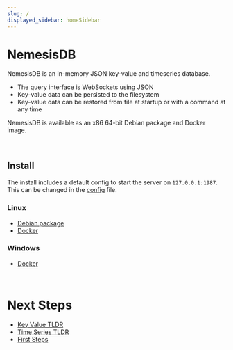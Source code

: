 ```yaml
---
slug: /
displayed_sidebar: homeSidebar
---
```


# NemesisDB

NemesisDB is an in-memory JSON key-value and timeseries database.

- The query interface is WebSockets using JSON
- Key-value data can be persisted to the filesystem
- Key-value data can be restored from file at startup or with a command at any time

NemesisDB is available as an x86 64-bit Debian package and Docker image.

<br/>

## Install

The install includes a default config to start the server on `127.0.0.1:1987`. This can be changed in the [config](./home/config) file. 

### Linux
- [Debian package](./home/install/package)
- [Docker](./home/install/docker/linux)

### Windows
- [Docker](./home/install/docker/windows)


<br/>

# Next Steps

- [Key Value TLDR](./home/tldr-kv)
- [Time Series TLDR](./home/tldr-ts)
- [First Steps](/tutorials/first-steps/setup)

